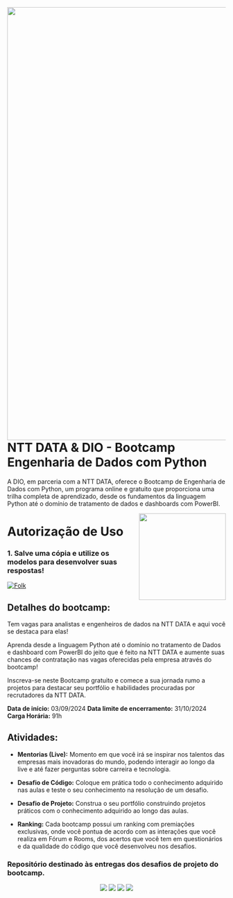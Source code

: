 
<img align="right" src="https://raw.githubusercontent.com/alexklenio/DIO-Microsoft-Azure-AI-Fundamentals/main/imagens/WhatsApp%20Image%202024-02-02%20at%2012.43.08.jpeg" width="1000"/>


# NTT DATA & DIO - Bootcamp Engenharia de Dados com Python
A DIO, em parceria com a NTT DATA, oferece o Bootcamp de Engenharia de Dados com Python, um programa online e gratuito que proporciona uma trilha completa de aprendizado, desde os fundamentos da linguagem Python até o domínio de tratamento de dados e dashboards com PowerBI.

<img align="right" src="https://hermes.dio.me/tracks/4d998d5c-36c1-497b-8da0-8db465c820eb.png" width="200"/>

# Autorização de Uso
### 1. Salve uma cópia e utilize os modelos para desenvolver suas respostas!
<a href="https://github.com//alexklenio/DIO-Microsoft-Azure-AI-Fundamentals/fork">
    <img alt="Folk" title="Fork Button" src="https://shields.io/badge/-DAR%20FORK-red.svg?&style=for-the-badge&logo=github&logoColor=white"/></a>


## Detalhes do bootcamp:
Tem vagas para analistas e engenheiros de dados na NTT DATA e aqui você se destaca para elas!

Aprenda desde a linguagem Python até o domínio no tratamento de Dados e dashboard com PowerBI do jeito que é feito na NTT DATA e aumente suas chances de contratação nas vagas oferecidas pela empresa através do bootcamp!

Inscreva-se neste Bootcamp gratuito e comece a sua jornada rumo a projetos para destacar seu portfólio e habilidades procuradas por recrutadores da NTT DATA.

**Data de início:** 03/09/2024
**Data limite de encerramento:** 31/10/2024
**Carga Horária:** 91h


## Atividades:
* **Mentorias (Live):** Momento em que você irá se inspirar nos talentos das empresas mais inovadoras do mundo, podendo interagir ao longo da live e até fazer perguntas sobre carreira e tecnologia.

* **Desafio de Código:** Coloque em prática todo o conhecimento adquirido nas aulas e teste o seu conhecimento na resolução de um desafio.

* **Desafio de Projeto:** Construa o seu portfólio construindo projetos práticos com o conhecimento adquirido ao longo das aulas.

* **Ranking:** Cada bootcamp possui um ranking com premiações exclusivas, onde você pontua de acordo com as interações que você realiza em Fórum e Rooms, dos acertos que você tem em questionários e da qualidade do código que você desenvolveu nos desafios.


### Repositório destinado às entregas dos desafios de projeto do bootcamp.


<div align="center">
  <p>
      <img src="https://img.shields.io/github/languages/count/alexklenio/DIO-dotnet-developer"/>
      <img src="https://img.shields.io/github/repo-size/alexklenio/DIO-dotnet-developer"/>
      <img src="https://img.shields.io/github/last-commit/alexklenio/DIO-dotnet-developer"/>
      <img src="https://img.shields.io/github/issues/alexklenio/DIO-dotnet-developer"/>
  </p> 
</div>
